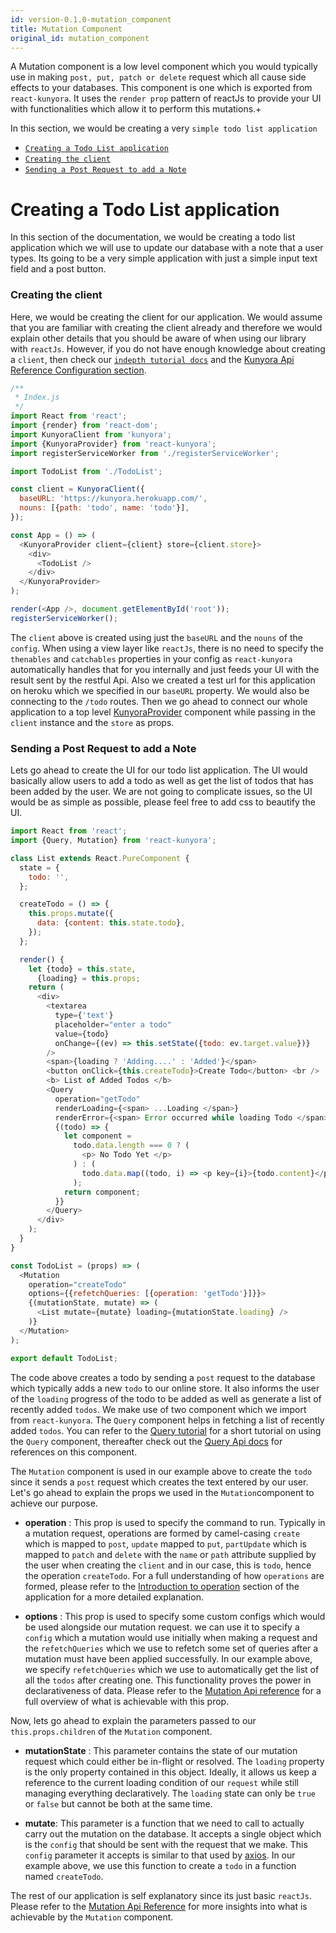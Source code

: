 ```yaml
---
id: version-0.1.0-mutation_component
title: Mutation Component
original_id: mutation_component
---
```


A Mutation component is a low level component which you would typically use in making `post, put, patch or delete` request which all cause side effects to your databases. This component is one which is exported from `react-kunyora`. It uses the `render prop` pattern of reactJs to provide your UI with functionalities which allow it to perform this mutations.+

In this section, we would be creating a very `simple todo list application`

* [`Creating a Todo List application`](mutation_component.md#creating-a-todo-list-application)
* [`Creating the client`](mutation_component.md#creating-the-client)
* [`Sending a Post Request to add a Note`](mutation_component.md#sending-a-post-request-to-add-a-note)

# Creating a Todo List application

In this section of the documentation, we would be creating a todo list application which we will use to update our database with a note that a user types. Its going to be a very simple application with just a simple input text field and a post button.

### **Creating the client**

Here, we would be creating the client for our application. We would assume that you are familiar with creating the client already and therefore we would explain other details that you should be aware of when using our library with `reactJs`. However, if you do not have enough knowledge about creating a `client`, then check our [`indepth tutorial docs`](kunyora_tutorial.md) and the [Kunyora Api Reference Configuration section](kunyora_api_reference.md#client-configration).

```javascript
/**
 * Index.js
 */
import React from 'react';
import {render} from 'react-dom';
import KunyoraClient from 'kunyora';
import {KunyoraProvider} from 'react-kunyora';
import registerServiceWorker from './registerServiceWorker';

import TodoList from './TodoList';

const client = KunyoraClient({
  baseURL: 'https://kunyora.herokuapp.com/',
  nouns: [{path: 'todo', name: 'todo'}],
});

const App = () => (
  <KunyoraProvider client={client} store={client.store}>
    <div>
      <TodoList />
    </div>
  </KunyoraProvider>
);

render(<App />, document.getElementById('root'));
registerServiceWorker();
```

The `client` above is created using just the `baseURL` and the `nouns` of the `config`. When using a view layer like `reactJs`, there is no need to specify the `thenables` and `catchables` properties in your config as `react-kunyora` automatically handles that for you internally and just feeds your UI with the result sent by the restful Api. Also we created a test url for this application on heroku which we specified in our `baseURL` property. We would also be connecting to the `/todo` routes. Then we go ahead to connect our whole application to a top level [KunyoraProvider](kunyora_provider_component.md) component while passing in the `client` instance and the `store` as props.

### **Sending a Post Request to add a Note**

Lets go ahead to create the UI for our todo list application. The UI would basically allow users to add a todo as well as get the list of todos that has been added by the user. We are not going to complicate issues, so the UI would be as simple as possible, please feel free to add css to beautify the UI.

```javascript
import React from 'react';
import {Query, Mutation} from 'react-kunyora';

class List extends React.PureComponent {
  state = {
    todo: '',
  };

  createTodo = () => {
    this.props.mutate({
      data: {content: this.state.todo},
    });
  };

  render() {
    let {todo} = this.state,
      {loading} = this.props;
    return (
      <div>
        <textarea
          type={'text'}
          placeholder="enter a todo"
          value={todo}
          onChange={(ev) => this.setState({todo: ev.target.value})}
        />
        <span>{loading ? 'Adding....' : 'Added'}</span>
        <button onClick={this.createTodo}>Create Todo</button> <br />
        <b> List of Added Todos </b>
        <Query
          operation="getTodo"
          renderLoading={<span> ...Loading </span>}
          renderError={<span> Error occurred while loading Todo </span>}>
          {(todo) => {
            let component =
              todo.data.length === 0 ? (
                <p> No Todo Yet </p>
              ) : (
                todo.data.map((todo, i) => <p key={i}>{todo.content}</p>)
              );
            return component;
          }}
        </Query>
      </div>
    );
  }
}

const TodoList = (props) => (
  <Mutation
    operation="createTodo"
    options={{refetchQueries: [{operation: 'getTodo'}]}}>
    {(mutationState, mutate) => (
      <List mutate={mutate} loading={mutationState.loading} />
    )}
  </Mutation>
);

export default TodoList;
```

The code above creates a todo by sending a `post` request to the database which typically adds a new `todo` to our online store. It also informs the user of the `loading` progress of the todo to be added as well as generate a list of recently added `todos`. We make use of two component which we import from `react-kunyora`. The `Query` component helps in fetching a list of recently added `todos`. You can refer to the [Query tutorial](query_component.md) for a short tutorial on using the `Query` component, thereafter check out the [Query Api docs](query_component_api_overview.md) for references on this component.

The `Mutation` component is used in our example above to create the `todo` since it sends a `post` request which creates the text entered by our user. Let's go ahead to explain the props we used in the `Mutation`component to achieve our purpose.

* **operation** : This prop is used to specify the command to run. Typically in a mutation request, operations are formed by camel-casing `create` which is mapped to `post`, `update` mapped to `put`, `partUpdate` which is mapped to `patch` and `delete` with the `name` or `path` attribute supplied by the user when creating the `client` and in our case, this is `todo`, hence the operation `createTodo`. For a full understanding of how `operations` are formed, please refer to the [Introduction to operation](introduction_to_operation.md) section of the application for a more detailed explanation.

* **options** : This prop is used to specify some custom configs which would be used alongside our mutation request. we can use it to specify a `config` which a mutation would use initially when making a request and the `refetchQueries` which we use to refetch some set of queries after a mutation must have been applied successfully. In our example above, we specify `refetchQueries` which we use to automatically get the list of all the `todos` after creating one. This functionality proves the power in declarativeness of data. Please refer to the [Mutation Api reference](mutation_component_api_overview.md) for a full overview of what is achievable with this prop.

Now, lets go ahead to explain the parameters passed to our `this.props.children` of the `Mutation` component.

* **mutationState** : This parameter contains the state of our mutation request which could either be in-flight or resolved. The `loading` property is the only property contained in this object. Ideally, it allows us keep a reference to the current loading condition of our `request` while still managing everything declaratively. The `loading` state can only be `true` or `false` but cannot be both at the same time.

* **mutate**: This parameter is a function that we need to call to actually carry out the mutation on the database. It accepts a single object which is the `config` that should be sent with the request that we make. This `config` parameter it accepts is similar to that used by [axios](https://github.com/axios/axios/blob/master/README.md). In our example above, we use this function to create a `todo` in a function named `createTodo`.

The rest of our application is self explanatory since its just basic `reactJs`. Please refer to the [Mutation Api Reference](mutation_component_api_overview.md) for more insights into what is achievable by the `Mutation` component.
